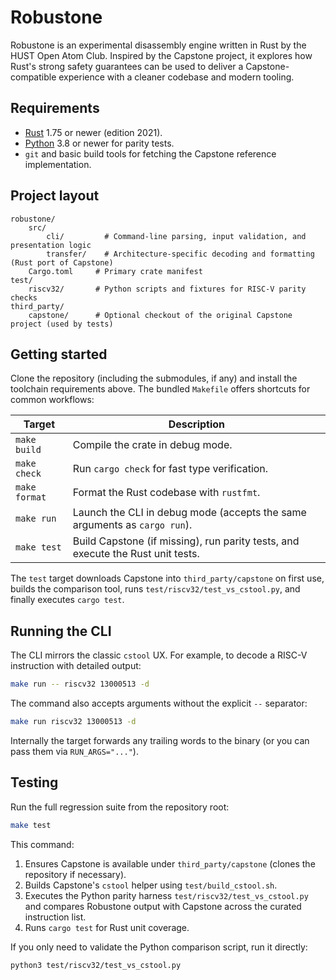 # Robustone

Robustone is an experimental disassembly engine written in Rust by the HUST Open Atom Club. Inspired by the Capstone project, it explores how Rust's strong safety guarantees can be used to deliver a Capstone-compatible experience with a cleaner codebase and modern tooling.

## Requirements

- [Rust](https://www.rust-lang.org/tools/install) 1.75 or newer (edition 2021).
- [Python](https://www.python.org/) 3.8 or newer for parity tests.
- `git` and basic build tools for fetching the Capstone reference implementation.

## Project layout

```
robustone/
	src/
		cli/         # Command-line parsing, input validation, and presentation logic
		transfer/    # Architecture-specific decoding and formatting (Rust port of Capstone)
	Cargo.toml     # Primary crate manifest
test/
	riscv32/       # Python scripts and fixtures for RISC-V parity checks
third_party/
	capstone/      # Optional checkout of the original Capstone project (used by tests)
```

## Getting started

Clone the repository (including the submodules, if any) and install the toolchain requirements above. The bundled `Makefile` offers shortcuts for common workflows:

| Target        | Description |
| ------------- | ----------- |
| `make build`  | Compile the crate in debug mode. |
| `make check`  | Run `cargo check` for fast type verification. |
| `make format` | Format the Rust codebase with `rustfmt`. |
| `make run`    | Launch the CLI in debug mode (accepts the same arguments as `cargo run`). |
| `make test`   | Build Capstone (if missing), run parity tests, and execute the Rust unit tests. |

The `test` target downloads Capstone into `third_party/capstone` on first use, builds the comparison tool, runs `test/riscv32/test_vs_cstool.py`, and finally executes `cargo test`.

## Running the CLI

The CLI mirrors the classic `cstool` UX. For example, to decode a RISC-V instruction with detailed output:

```bash
make run -- riscv32 13000513 -d
```

The command also accepts arguments without the explicit `--` separator:

```bash
make run riscv32 13000513 -d
```

Internally the target forwards any trailing words to the binary (or you can pass them via `RUN_ARGS="..."`).

## Testing

Run the full regression suite from the repository root:

```bash
make test
```

This command:

1. Ensures Capstone is available under `third_party/capstone` (clones the repository if necessary).
2. Builds Capstone's `cstool` helper using `test/build_cstool.sh`.
3. Executes the Python parity harness `test/riscv32/test_vs_cstool.py` and compares Robustone output with Capstone across the curated instruction list.
4. Runs `cargo test` for Rust unit coverage.

If you only need to validate the Python comparison script, run it directly:

```bash
python3 test/riscv32/test_vs_cstool.py
```
